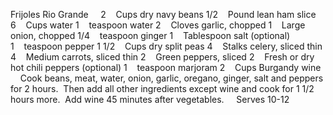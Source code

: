 Frijoles Rio Grande
 
 
2    Cups dry navy beans
1/2    Pound lean ham slice
6    Cups water
1    teaspoon water
2    Cloves garlic, chopped
1    Large onion, chopped
1/4    teaspoon ginger
1    Tablespoon salt (optional)
1    teaspoon pepper
1 1/2    Cups dry split peas
4    Stalks celery, sliced thin
4    Medium carrots, sliced thin
2    Green peppers, sliced
2    Fresh or dry hot chili peppers (optional)
1    teaspoon marjoram
2    Cups Burgandy wine
 
 
Cook beans, meat, water, onion, garlic, oregano, ginger, salt and peppers for 2 hours.  Then add all other ingredients except wine and cook for 1 1/2 hours more.  Add wine 45 minutes after vegetables.  
 
Serves 10-12
